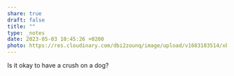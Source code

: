 ```yaml
---
share: true
draft: false
title: ""
type: _notes
date: 2023-05-03 10:45:26 +0200
photo: https://res.cloudinary.com/dbi2zounq/image/upload/v1683103514/xbyuosimltk5nedl61ww.jpg
---
```


Is it okay to have a crush on a dog?
